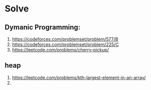 # Solve
## Dymanic Programming:

1. https://codeforces.com/problemset/problem/577/B
2. https://codeforces.com/problemset/problem/225/C
3. https://leetcode.com/problems/cherry-pickup/

## heap

1. https://leetcode.com/problems/kth-largest-element-in-an-array/
2. 
